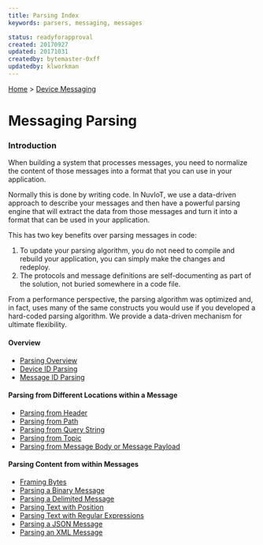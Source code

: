 ```yaml
---
title: Parsing Index
keywords: parsers, messaging, messages

status: readyforapproval
created: 20170927
updated: 20171031
createdby: bytemaster-0xff
updatedby: klworkman
---
```

[Home](Index.md) > [Device Messaging](../Index.md)

# Messaging Parsing

### Introduction

When building a system that processes messages, you need to normalize the content of those messages into a format that you can use in your application.

Normally this is done by writing code.  In NuvIoT, we use a data-driven approach to describe your messages and then have a powerful parsing 
engine that will extract the data from those messages and turn it into a format that can be used in your application.

This has two key benefits over parsing messages in code:
1. To update your parsing algorithm, you do not need to compile and rebuild your application, you can simply make the changes and redeploy.
1. The protocols and message definitions are self-documenting as part of the solution, not buried somewhere in a code file.

From a performance perspective, the parsing algorithm was optimized and, in fact, uses many of the same constructs you would use if you 
developed a hard-coded parsing algorithm. We provide a data-driven mechanism for ultimate flexibility.

#### Overview
* [Parsing Overview](Overview.md)
* [Device ID Parsing](DeviceIdParsing.md)
* [Message ID Parsing](MessageIdParsing.md)


#### Parsing from Different Locations within a Message
* [Parsing from Header](ParsingFromHeader.md)
* [Parsing from Path](ParsingFromPath.md)
* [Parsing from Query String](ParsingFromQueryString.md)
* [Parsing from Topic](ParsingFromTopic.md)
* [Parsing from Message Body or Message Payload](ParsingFromBody.md)

#### Parsing Content from within Messages
* [Framing Bytes](FramingBytes.md)
* [Parsing a Binary Message](ParsingBinaryMessages.md)
* [Parsing a Delimited Message](ParsingDelimitedMessage.md)
* [Parsing Text with Position](ParsingStringMessage.md)
* [Parsing Text with Regular Expressions](ParsingWithRegEx.md)
* [Parsing a JSON Message](ParsingJsonMessage.md)
* [Parsing an XML Message](ParsingXmlMessage.md)
